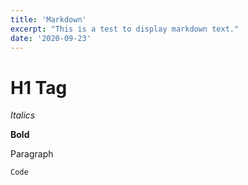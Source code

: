 ```yaml
---
title: 'Markdown'
excerpt: "This is a test to display markdown text."
date: '2020-09-23'
---
```


# H1 Tag

*Italics*

**Bold**

Paragraph

`Code`
